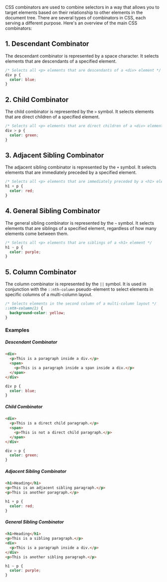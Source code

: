 CSS combinators are used to combine selectors in a way that allows you to target elements based on their relationship to other elements in the document tree. There are several types of combinators in CSS, each serving a different purpose. Here's an overview of the main CSS combinators:

## 1. Descendant Combinator
The descendant combinator is represented by a space character. It selects elements that are descendants of a specified element.

```css
/* Selects all <p> elements that are descendants of a <div> element */
div p {
  color: blue;
}
```

## 2. Child Combinator
The child combinator is represented by the `>` symbol. It selects elements that are direct children of a specified element.

```css
/* Selects all <p> elements that are direct children of a <div> element */
div > p {
  color: green;
}
```

## 3. Adjacent Sibling Combinator
The adjacent sibling combinator is represented by the `+` symbol. It selects elements that are immediately preceded by a specified element.

```css
/* Selects all <p> elements that are immediately preceded by a <h1> element */
h1 + p {
  color: red;
}
```

## 4. General Sibling Combinator
The general sibling combinator is represented by the `~` symbol. It selects elements that are siblings of a specified element, regardless of how many elements come between them.

```css
/* Selects all <p> elements that are siblings of a <h1> element */
h1 ~ p {
  color: purple;
}
```

## 5. Column Combinator
The column combinator is represented by the `||` symbol. It is used in conjunction with the `::nth-column` pseudo-element to select elements in specific columns of a multi-column layout.

```css
/* Selects elements in the second column of a multi-column layout */
::nth-column(2) {
  background-color: yellow;
}
```

### Examples

##### Descendant Combinator
```html
<div>
  <p>This is a paragraph inside a div.</p>
  <span>
    <p>This is a paragraph inside a span inside a div.</p>
  </span>
</div>
```

```css
div p {
  color: blue;
}
```

##### Child Combinator
```html
<div>
  <p>This is a direct child paragraph.</p>
  <span>
    <p>This is not a direct child paragraph.</p>
  </span>
</div>
```

```css
div > p {
  color: green;
}
```

##### Adjacent Sibling Combinator
```html
<h1>Heading</h1>
<p>This is an adjacent sibling paragraph.</p>
<p>This is another paragraph.</p>
```

```css
h1 + p {
  color: red;
}
```

##### General Sibling Combinator
```html
<h1>Heading</h1>
<p>This is a sibling paragraph.</p>
<div>
  <p>This is a paragraph inside a div.</p>
</div>
<p>This is another sibling paragraph.</p>
```

```css
h1 ~ p {
  color: purple;
}
```